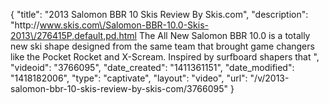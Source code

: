 {
    "title": "2013 Salomon BBR 10 Skis Review By Skis.com",
    "description": "http:\/\/www.skis.com\/Salomon-BBR-10.0-Skis-2013\/276415P,default,pd.html  The All New Salomon BBR 10.0 is a totally new ski shape designed from the same team that brought game changers like the Pocket Rocket and X-Scream. Inspired by surfboard shapers that ",
    "videoid": "3766095",
    "date_created": "1411361151",
    "date_modified": "1418182006",
    "type": "captivate",
    "layout": "video",
    "url": "\/v\/2013-salomon-bbr-10-skis-review-by-skis-com\/3766095"
}